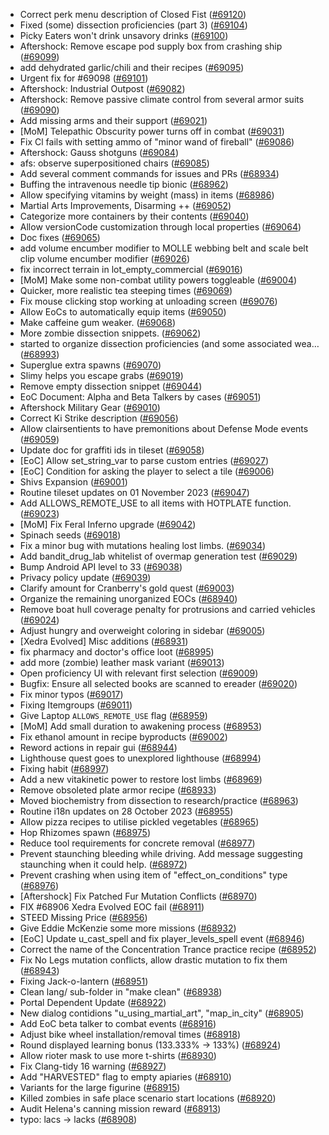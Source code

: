 * Correct perk menu description of Closed Fist ([#69120](https://github.com/CleverRaven/Cataclysm-DDA/pull/69120))
* Fixed (some) dissection proficiencies (part 3) ([#69104](https://github.com/CleverRaven/Cataclysm-DDA/pull/69104))
* Picky Eaters won't drink unsavory drinks ([#69100](https://github.com/CleverRaven/Cataclysm-DDA/pull/69100))
* Aftershock: Remove escape pod supply box from crashing ship ([#69099](https://github.com/CleverRaven/Cataclysm-DDA/pull/69099))
* add dehydrated garlic/chili and their recipes ([#69095](https://github.com/CleverRaven/Cataclysm-DDA/pull/69095))
* Urgent fix for #69098 ([#69101](https://github.com/CleverRaven/Cataclysm-DDA/pull/69101))
* Aftershock: Industrial Outpost ([#69082](https://github.com/CleverRaven/Cataclysm-DDA/pull/69082))
* Aftershock: Remove passive climate control from several armor suits ([#69090](https://github.com/CleverRaven/Cataclysm-DDA/pull/69090))
* Add missing arms and their support ([#69021](https://github.com/CleverRaven/Cataclysm-DDA/pull/69021))
* [MoM] Telepathic Obscurity power turns off in combat ([#69031](https://github.com/CleverRaven/Cataclysm-DDA/pull/69031))
* Fix Cl fails with setting ammo of "minor wand of fireball" ([#69086](https://github.com/CleverRaven/Cataclysm-DDA/pull/69086))
* Aftershock: Gauss shotguns ([#69084](https://github.com/CleverRaven/Cataclysm-DDA/pull/69084))
* afs: observe superpositioned chairs ([#69085](https://github.com/CleverRaven/Cataclysm-DDA/pull/69085))
* Add several comment commands for issues and PRs ([#68934](https://github.com/CleverRaven/Cataclysm-DDA/pull/68934))
* Buffing the intravenous needle tip bionic ([#68962](https://github.com/CleverRaven/Cataclysm-DDA/pull/68962))
* Allow specifying vitamins by weight (mass) in items ([#68986](https://github.com/CleverRaven/Cataclysm-DDA/pull/68986))
* Martial Arts Improvements, Disarming ++ ([#69052](https://github.com/CleverRaven/Cataclysm-DDA/pull/69052))
* Categorize more containers by their contents ([#69040](https://github.com/CleverRaven/Cataclysm-DDA/pull/69040))
* Allow versionCode customization through local properties ([#69064](https://github.com/CleverRaven/Cataclysm-DDA/pull/69064))
* Doc fixes ([#69065](https://github.com/CleverRaven/Cataclysm-DDA/pull/69065))
* add volume encumber modifier to MOLLE webbing belt and scale belt clip volume encumber modifier ([#69026](https://github.com/CleverRaven/Cataclysm-DDA/pull/69026))
* fix incorrect terrain in lot_empty_commercial ([#69016](https://github.com/CleverRaven/Cataclysm-DDA/pull/69016))
* [MoM] Make some non-combat utility powers toggleable ([#69004](https://github.com/CleverRaven/Cataclysm-DDA/pull/69004))
* Quicker, more realistic tea steeping times ([#69069](https://github.com/CleverRaven/Cataclysm-DDA/pull/69069))
* Fix mouse clicking stop working at unloading screen ([#69076](https://github.com/CleverRaven/Cataclysm-DDA/pull/69076))
* Allow EoCs to automatically equip items ([#69050](https://github.com/CleverRaven/Cataclysm-DDA/pull/69050))
* Make caffeine gum weaker. ([#69068](https://github.com/CleverRaven/Cataclysm-DDA/pull/69068))
* More zombie dissection snippets. ([#69062](https://github.com/CleverRaven/Cataclysm-DDA/pull/69062))
* started to organize dissection proficiencies (and some associated wea… ([#68993](https://github.com/CleverRaven/Cataclysm-DDA/pull/68993))
* Superglue extra spawns ([#69070](https://github.com/CleverRaven/Cataclysm-DDA/pull/69070))
* Slimy helps you escape grabs ([#69019](https://github.com/CleverRaven/Cataclysm-DDA/pull/69019))
* Remove empty dissection snippet ([#69044](https://github.com/CleverRaven/Cataclysm-DDA/pull/69044))
* EoC Document: Alpha and Beta Talkers by cases ([#69051](https://github.com/CleverRaven/Cataclysm-DDA/pull/69051))
* Aftershock Military Gear ([#69010](https://github.com/CleverRaven/Cataclysm-DDA/pull/69010))
* Correct Ki Strike description ([#69056](https://github.com/CleverRaven/Cataclysm-DDA/pull/69056))
* Allow clairsentients to have premonitions about Defense Mode events ([#69059](https://github.com/CleverRaven/Cataclysm-DDA/pull/69059))
* Update doc for graffiti ids in tileset ([#69058](https://github.com/CleverRaven/Cataclysm-DDA/pull/69058))
* [EoC] Allow set_string_var to parse custom entries ([#69027](https://github.com/CleverRaven/Cataclysm-DDA/pull/69027))
* [EoC] Condition for asking the player to select a tile ([#69006](https://github.com/CleverRaven/Cataclysm-DDA/pull/69006))
* Shivs Expansion ([#69001](https://github.com/CleverRaven/Cataclysm-DDA/pull/69001))
* Routine tileset updates on 01 November 2023 ([#69047](https://github.com/CleverRaven/Cataclysm-DDA/pull/69047))
* Add ALLOWS_REMOTE_USE to all items with HOTPLATE function. ([#69023](https://github.com/CleverRaven/Cataclysm-DDA/pull/69023))
* [MoM] Fix Feral Inferno upgrade ([#69042](https://github.com/CleverRaven/Cataclysm-DDA/pull/69042))
* Spinach seeds ([#69018](https://github.com/CleverRaven/Cataclysm-DDA/pull/69018))
* Fix a minor bug with mutations healing lost limbs. ([#69034](https://github.com/CleverRaven/Cataclysm-DDA/pull/69034))
* Add bandit_drug_lab whitelist of overmap generation test ([#69029](https://github.com/CleverRaven/Cataclysm-DDA/pull/69029))
* Bump Android API level to 33 ([#69038](https://github.com/CleverRaven/Cataclysm-DDA/pull/69038))
* Privacy policy update ([#69039](https://github.com/CleverRaven/Cataclysm-DDA/pull/69039))
* Clarify amount for Cranberry's gold quest ([#69003](https://github.com/CleverRaven/Cataclysm-DDA/pull/69003))
* Organize the remaining unorganized EOCs ([#68940](https://github.com/CleverRaven/Cataclysm-DDA/pull/68940))
* Remove boat hull coverage penalty for protrusions and carried vehicles ([#69024](https://github.com/CleverRaven/Cataclysm-DDA/pull/69024))
* Adjust hungry and overweight coloring in sidebar ([#69005](https://github.com/CleverRaven/Cataclysm-DDA/pull/69005))
* [Xedra Evolved] Misc additions ([#68931](https://github.com/CleverRaven/Cataclysm-DDA/pull/68931))
* fix pharmacy and doctor's office loot ([#68995](https://github.com/CleverRaven/Cataclysm-DDA/pull/68995))
* add more (zombie) leather mask variant ([#69013](https://github.com/CleverRaven/Cataclysm-DDA/pull/69013))
* Open proficiency UI with relevant first selection ([#69009](https://github.com/CleverRaven/Cataclysm-DDA/pull/69009))
* Bugfix: Ensure all selected books are scanned to ereader ([#69020](https://github.com/CleverRaven/Cataclysm-DDA/pull/69020))
* Fix minor typos ([#69017](https://github.com/CleverRaven/Cataclysm-DDA/pull/69017))
* Fixing Itemgroups ([#69011](https://github.com/CleverRaven/Cataclysm-DDA/pull/69011))
* Give Laptop `ALLOWS_REMOTE_USE` flag ([#68959](https://github.com/CleverRaven/Cataclysm-DDA/pull/68959))
* [MoM] Add small duration to awakening process ([#68953](https://github.com/CleverRaven/Cataclysm-DDA/pull/68953))
* Fix ethanol amount in recipe byproducts ([#69002](https://github.com/CleverRaven/Cataclysm-DDA/pull/69002))
* Reword actions in repair gui ([#68944](https://github.com/CleverRaven/Cataclysm-DDA/pull/68944))
* Lighthouse quest goes to unexplored lighthouse ([#68994](https://github.com/CleverRaven/Cataclysm-DDA/pull/68994))
* Fixing habit ([#68997](https://github.com/CleverRaven/Cataclysm-DDA/pull/68997))
* Add a new vitakinetic power to restore lost limbs ([#68969](https://github.com/CleverRaven/Cataclysm-DDA/pull/68969))
* Remove obsoleted plate armor recipe  ([#68933](https://github.com/CleverRaven/Cataclysm-DDA/pull/68933))
* Moved biochemistry from dissection to research/practice ([#68963](https://github.com/CleverRaven/Cataclysm-DDA/pull/68963))
* Routine i18n updates on 28 October 2023 ([#68955](https://github.com/CleverRaven/Cataclysm-DDA/pull/68955))
* Allow pizza recipes to utilise pickled vegetables ([#68965](https://github.com/CleverRaven/Cataclysm-DDA/pull/68965))
* Hop Rhizomes spawn ([#68975](https://github.com/CleverRaven/Cataclysm-DDA/pull/68975))
* Reduce tool requirements for concrete removal ([#68977](https://github.com/CleverRaven/Cataclysm-DDA/pull/68977))
* Prevent staunching bleeding while driving. Add message suggesting staunching when it could help. ([#68972](https://github.com/CleverRaven/Cataclysm-DDA/pull/68972))
* Prevent crashing when using item of "effect_on_conditions" type ([#68976](https://github.com/CleverRaven/Cataclysm-DDA/pull/68976))
* [Aftershock] Fix Patched Fur Mutation Conflicts ([#68970](https://github.com/CleverRaven/Cataclysm-DDA/pull/68970))
* FIX #68906  Xedra Evolved EOC fail ([#68911](https://github.com/CleverRaven/Cataclysm-DDA/pull/68911))
* STEED Missing Price ([#68956](https://github.com/CleverRaven/Cataclysm-DDA/pull/68956))
* Give Eddie McKenzie some more missions ([#68932](https://github.com/CleverRaven/Cataclysm-DDA/pull/68932))
* [EoC] Update u_cast_spell and fix player_levels_spell event ([#68946](https://github.com/CleverRaven/Cataclysm-DDA/pull/68946))
* Correct the name of the Concentration Trance practice recipe ([#68952](https://github.com/CleverRaven/Cataclysm-DDA/pull/68952))
* Fix No Legs mutation conflicts, allow drastic mutation to fix them ([#68943](https://github.com/CleverRaven/Cataclysm-DDA/pull/68943))
* Fixing Jack-o-lantern ([#68951](https://github.com/CleverRaven/Cataclysm-DDA/pull/68951))
* Clean lang/ sub-folder in "make clean" ([#68938](https://github.com/CleverRaven/Cataclysm-DDA/pull/68938))
* Portal Dependent Update ([#68922](https://github.com/CleverRaven/Cataclysm-DDA/pull/68922))
* New dialog contidions "u_using_martial_art", "map_in_city" ([#68905](https://github.com/CleverRaven/Cataclysm-DDA/pull/68905))
* Add EoC beta talker to combat events ([#68916](https://github.com/CleverRaven/Cataclysm-DDA/pull/68916))
* Adjust bike wheel installation/removal times ([#68918](https://github.com/CleverRaven/Cataclysm-DDA/pull/68918))
* Round displayed learning bonus (133.333% -> 133%) ([#68924](https://github.com/CleverRaven/Cataclysm-DDA/pull/68924))
* Allow rioter mask to use more t-shirts ([#68930](https://github.com/CleverRaven/Cataclysm-DDA/pull/68930))
* Fix Clang-tidy 16 warning ([#68927](https://github.com/CleverRaven/Cataclysm-DDA/pull/68927))
* Add "HARVESTED" flag to empty apiaries ([#68910](https://github.com/CleverRaven/Cataclysm-DDA/pull/68910))
* Variants for the large figurine ([#68915](https://github.com/CleverRaven/Cataclysm-DDA/pull/68915))
* Killed zombies in safe place scenario start locations ([#68920](https://github.com/CleverRaven/Cataclysm-DDA/pull/68920))
* Audit Helena's canning mission reward ([#68913](https://github.com/CleverRaven/Cataclysm-DDA/pull/68913))
* typo: lacs -> lacks ([#68908](https://github.com/CleverRaven/Cataclysm-DDA/pull/68908))
